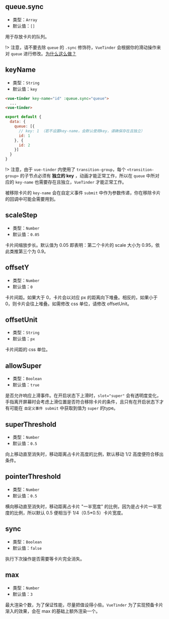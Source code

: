 ## queue.sync

* 类型：`Array`
* 默认值：`[]`

用于存放卡片的队列。

!> 注意，请不要去除 `queue` 的 `.sync` 修饰符，`VueTinder` 会根据你的滑动操作来对 `queue` 进行修改。[为什么这么做？](https://vuejs.org/v2/guide/components-custom-events.html#sync-Modifier)

## keyName

* 类型：`String`
* 默认值：`key`

<!-- 如果 `queue` 数组内对象有 **名为key且独立的属性** ，则无需额外配置了 -->

```html
<vue-tinder key-name="id" :queue.sync="queue">
  ...
<vue-tinder>
```
```js
export default {
  data: {
    queue: [{
      // key: 1 （若不设置key-name，会默认使用key，请确保存在且独立）
      id: 1
    }, {
      id: 2
    }]
  }
}
```

!> 注意，由于 `vue-tinder` 内使用了 `transition-group`，每个 `<transition-group>` 的子节点必须有 **独立的 key** ，动画才能正常工作，所以在 `queue` 中所对应的 `key-name` 也需要存在且独立，`VueTinder` 才能正常工作。

被移除卡片的 `key-name` 会在自定义事件 `submit` 中作为参数传递，你在移除卡片的回调中可能会需要用到。

## scaleStep

* 类型：`Number`
* 默认值：`0.05`

卡片间缩放步长。默认值为 0.05 即表明：第二个卡片的 scale 大小为 0.95，依此类推第三个为 0.9。

## offsetY

* 类型：`Number`
* 默认值：`0`

卡片间距。如果大于 0，卡片会以对应 px 的距离向下堆叠。相反的，如果小于 0，则卡片会往上堆叠。如需修改 css 单位，请修改 offsetUnit。

## offsetUnit

* 类型：`String`
* 默认值：`px`

卡片间距的 css 单位。

## allowSuper

* 类型：`Boolean`
* 默认值：`true`

是否允许响应上滑事件。在开启状态下上滑时，`slot="super"` 会有透明度变化，手指离开屏幕时会考虑上滑位置是否符合移除卡片的条件，且只有在开启状态下才有可能在 `自定义事件 submit` 中获取到值为 `super` 的type。

## superThreshold

* 类型：`Number`
* 默认值：`0.5`

向上移动直至消失时，移动距离占卡片高度的比例，默认移动 1/2 高度便符合移出条件。

## pointerThreshold

* 类型：`Number`
* 默认值：`0.5`

横向移动直至消失时，移动距离占卡片 "一半宽度" 的比例，因为是占卡片一半宽度的比例，所以默认 0.5 便相当于 1/4（0.5*0.5）卡片宽度。

## sync

* 类型：`Boolean`
* 默认值：`false`

执行下次操作是否需要等卡片完全消失。

## max

* 类型：`Number`
* 默认值：`3`

最大渲染个数，为了保证性能，尽量把值设得小些。`VueTinder` 为了实现预备卡片渐入的效果，会在 max 的基础上额外渲染一个。